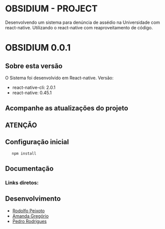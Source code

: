 # OBSIDIUM - PROJECT
Desenvolvendo um sistema para denúncia de assédio na Universidade com react-native. Utilizando o react-native com reaproveitamento de código.

OBSIDIUM 0.0.1
================

Sobre esta versão
---------------------
O Sistema foi desenvolvido em React-native.
Versão:
 - react-native-cli: 2.0.1
 - react-native: 0.45.1

Acompanhe as atualizações do projeto
---------------------



ATENÇÃO
---------------------



Configuração inicial
---------------------
```
   npm install
```


Documentação
---------------------


### Links diretos:


Desenvolvimento
---------------------
-   [Rodolfo Peixoto](http://www.rodolfopeixoto.com.br/)
-   [Amanda Gregório](http://)
-   [Pedro Rodrigues](http://)
